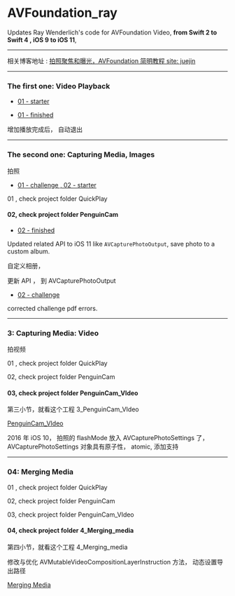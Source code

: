 # AVFoundation_ray
Updates Ray Wenderlich's code for AVFoundation Video, <strong>from Swift 2 to Swift 4 , iOS 9 to iOS 11</strong>, 


<hr>


相关博客地址 : [拍照聚焦和曝光，AVFoundation 简明教程 site: juejin](https://juejin.im/post/5bc2123ee51d450e6c75157d)


<hr>

### The first one: Video Playback 

* [01 - starter](https://github.com/BoxDengJZ/AVFoundation_ray/archive/v1.0.0.zip)

* [01 - finished](https://github.com/BoxDengJZ/AVFoundation_ray/archive/v1.0.1.zip)

 增加播放完成后， 自动退出

<hr>

### The second one: Capturing Media, Images
拍照


* [01 - challenge , 02 - starter ](https://github.com/BoxDengJZ/AVFoundation_ray/archive/v1.0.2.zip)

01 , check project folder QuickPlay

#### 02, check  project folder PenguinCam

* [ 02 - finished ](https://github.com/BoxDengJZ/AVFoundation_ray/archive/v1.0.3.zip)

Updated related API to iOS 11 like `AVCapturePhotoOutput`, 
 save photo to a custom album.  
 
 自定义相册，
 
 更新 API ， 到 AVCapturePhotoOutput
 
* [ 02 - challenge ](https://github.com/BoxDengJZ/AVFoundation_ray/archive/v1.0.4.zip)

corrected challenge pdf errors. 


<hr>


### 3: Capturing Media: Video
拍视频


01 , check project folder QuickPlay


02,  check project folder PenguinCam

####  03,   check project folder PenguinCam_VIdeo
第三小节，就看这个工程 3_PenguinCam_VIdeo

 [PenguinCam_VIdeo ](https://github.com/BoxDengJZ/AVFoundation_ray/archive/v1.0.5.zip) 

2016 年 iOS 10， 拍照的 flashMode 放入 AVCapturePhotoSettings 了，AVCapturePhotoSettings 对象具有原子性， atomic, 添加支持 


<hr>


### 04: Merging Media

01 , check project folder QuickPlay


02,  check project folder PenguinCam

03,   check project folder PenguinCam_VIdeo

####  04, check project folder 4_Merging_media
第四小节，就看这个工程  4_Merging_media

修改与优化 AVMutableVideoCompositionLayerInstruction 方法，
动态设置导出路径


[Merging Media ](https://github.com/BoxDengJZ/AVFoundation_ray/archive/v1.0.6.zip) 
